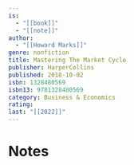 ```yaml
---
is:
  - "[[book]]"
  - "[[note]]"
author:
  - "[[Howard Marks]]"
genre: nonfiction
title: Mastering The Market Cycle
publisher: HarperCollins
published: 2018-10-02
isbn: 1328480569
isbn13: 9781328480569
category: Business & Economics
rating: 
last: "[[2022]]"
---
```

# Notes
